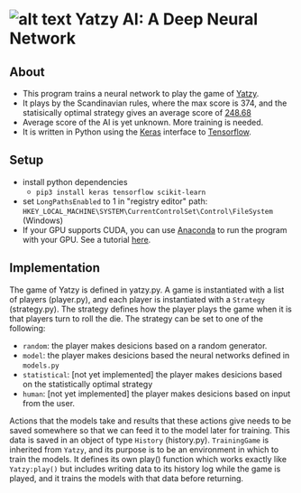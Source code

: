 # ![alt text](https://kcddelizabethemsley.files.wordpress.com/2018/01/untitled-3.gif?w=40 "Dice!") Yatzy AI: A Deep Neural Network

## About
* This program trains a neural network to play the game of [Yatzy][1].
* It plays by the Scandinavian rules, where the max score is 374, and the statisically optimal strategy gives an average score of [248.68][2]
* Average score of the AI is yet unknown. More training is needed.
* It is written in Python using the [Keras][3] interface to [Tensorflow][4].

[1]: https://en.wikipedia.org/wiki/Yatzy
[2]: https://www.csc.kth.se/utbildning/kth/kurser/DD143X/dkand12/Group89Michael/report/Larsson+Sjoberg.pdf
[3]: https://keras.io/
[4]: https://www.tensorflow.org/

## Setup
* install python dependencies
   * `pip3 install keras tensorflow scikit-learn`
* set `LongPathsEnabled` to 1 in "registry editor" path: `HKEY_LOCAL_MACHINE\SYSTEM\CurrentControlSet\Control\FileSystem` (Windows)
* If your GPU supports CUDA, you can use [Anaconda][5] to run the program with your GPU. See a tutorial [here][6].

[5]: https://www.anaconda.com/products/individual#Downloads
[6]: https://medium.com/@martin.berger/how-to-setup-gpu-accelerated-tensorflow-keras-on-windows-10-with-anaconda-3-bf844a720aa3

## Implementation
The game of Yatzy is defined in yatzy.py. A game is instantiated with a list of players (player.py), and each player is instantiated with a `Strategy` (strategy.py). The strategy defines how the player plays the game when it is that players turn to roll the die. The strategy can be set to one of the following:
* `random`: the player makes desicions based on a random generator.
* `model`: the player makes desicions based the neural networks defined in `models.py`
* `statistical`: [not yet implemented] the player makes desicions based on the statistically optimal strategy
* `human`: [not yet implemented] the player makes desicions based on input from the user.

Actions that the models take and results that these actions give needs to be saved somewhere so that we can feed it to the model later for training. This data is saved in an object of type `History` (history.py). `TrainingGame` is inherited from `Yatzy`, and its purpose is to be an environment in which to train the models. It defines its own play() function which works exactly like `Yatzy:play()` but includes writing data to its history log while the game is played, and it trains the models with that data before returning.
